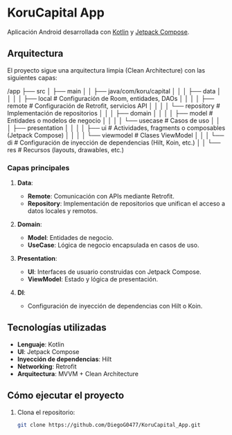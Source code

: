 # KoruCapital App

Aplicación Android desarrollada con [Kotlin](https://kotlinlang.org/) y [Jetpack Compose](https://developer.android.com/jetpack/compose).

## Arquitectura

El proyecto sigue una arquitectura limpia (Clean Architecture) con las siguientes capas:

/app
├── src
│ ├── main
│ │ ├── java/com/koru/capital
│ │ │ ├── data
│ │ │ │ ├── local # Configuración de Room, entidades, DAOs
│ │ │ │ ├── remote # Configuración de Retrofit, servicios API
│ │ │ │ └── repository # Implementación de repositorios
│ │ │ ├── domain
│ │ │ │ ├── model # Entidades o modelos de negocio
│ │ │ │ └── usecase # Casos de uso
│ │ │ ├── presentation
│ │ │ │ ├── ui # Actividades, fragments o composables (Jetpack Compose)
│ │ │ │ └── viewmodel # Clases ViewModel
│ │ │ └── di # Configuración de inyección de dependencias (Hilt, Koin, etc.)
│ │ └── res # Recursos (layouts, drawables, etc.)

### Capas principales

1. **Data**:
   - **Remote**: Comunicación con APIs mediante Retrofit.
   - **Repository**: Implementación de repositorios que unifican el acceso a datos locales y remotos.

2. **Domain**:
   - **Model**: Entidades de negocio.
   - **UseCase**: Lógica de negocio encapsulada en casos de uso.

3. **Presentation**:
   - **UI**: Interfaces de usuario construidas con Jetpack Compose.
   - **ViewModel**: Estado y lógica de presentación.

4. **DI**:
   - Configuración de inyección de dependencias con Hilt o Koin.

## Tecnologías utilizadas

- **Lenguaje**: Kotlin
- **UI**: Jetpack Compose
- **Inyección de dependencias**: Hilt
- **Networking**: Retrofit
- **Arquitectura**: MVVM + Clean Architecture

## Cómo ejecutar el proyecto

1. Clona el repositorio:
   ```bash
   git clone https://github.com/DiegoG0477/KoruCapital_App.git
